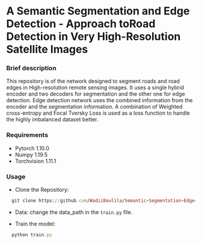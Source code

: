 # A Semantic Segmentation and Edge Detection - Approach toRoad Detection in Very High-Resolution Satellite Images

### Brief description
This repository is of the network designed to segment roads and road edges in High-resolution remote sensing images. It uses a single hybrid encoder and two decoders for segmentation and the other one for edge detection. Edge detection network uses the combined information from the encoder and the segmentation information. A combination of Weighted cross-entropy and Focal Tversky Loss is used as a loss function to handle the highly imbalanced dataset better.
### Requirements
* Pytorch 1.10.0
* Numpy 1.19.5
* Torchvision 1.11.1

### Usage
* Clone the Repository:
```ruby
  git clone https://github.com/WadiiBoulila/Semantic-Segmentation-Edge-Detection.git
```
* Data:
change the data_path in the `train.py` file.

* Train the model:
```ruby
  python train.py
```
